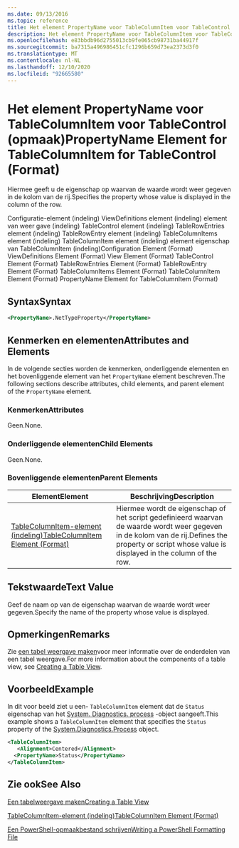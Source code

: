 ```yaml
---
ms.date: 09/13/2016
ms.topic: reference
title: Het element PropertyName voor TableColumnItem voor TableControl (opmaak)
description: Het element PropertyName voor TableColumnItem voor TableControl (opmaak)
ms.openlocfilehash: e83bbdb96d2755013cb9fe065cb98731ba44917f
ms.sourcegitcommit: ba7315a496986451cfc1296b659d73ea2373d3f0
ms.translationtype: MT
ms.contentlocale: nl-NL
ms.lasthandoff: 12/10/2020
ms.locfileid: "92665580"
---
```

# <a name="propertyname-element-for-tablecolumnitem-for-tablecontrol-format"></a><span data-ttu-id="46afb-103">Het element PropertyName voor TableColumnItem voor TableControl (opmaak)</span><span class="sxs-lookup"><span data-stu-id="46afb-103">PropertyName Element for TableColumnItem for TableControl (Format)</span></span>

<span data-ttu-id="46afb-104">Hiermee geeft u de eigenschap op waarvan de waarde wordt weer gegeven in de kolom van de rij.</span><span class="sxs-lookup"><span data-stu-id="46afb-104">Specifies the property whose value is displayed in the column of the row.</span></span>

<span data-ttu-id="46afb-105">Configuratie-element (indeling) ViewDefinitions element (indeling) element van weer gave (indeling) TableControl element (indeling) TableRowEntries element (indeling) TableRowEntry element (indeling) TableColumnItems element (indeling) TableColumnItem element (indeling) element eigenschap van TableColumnItem (indeling)</span><span class="sxs-lookup"><span data-stu-id="46afb-105">Configuration Element (Format) ViewDefinitions Element (Format) View Element (Format) TableControl Element (Format) TableRowEntries Element (Format) TableRowEntry Element (Format) TableColumnItems Element (Format) TableColumnItem Element (Format) PropertyName Element for TableColumnItem (Format)</span></span>

## <a name="syntax"></a><span data-ttu-id="46afb-106">Syntax</span><span class="sxs-lookup"><span data-stu-id="46afb-106">Syntax</span></span>

```xml
<PropertyName>.NetTypeProperty</PropertyName>
```

## <a name="attributes-and-elements"></a><span data-ttu-id="46afb-107">Kenmerken en elementen</span><span class="sxs-lookup"><span data-stu-id="46afb-107">Attributes and Elements</span></span>

<span data-ttu-id="46afb-108">In de volgende secties worden de kenmerken, onderliggende elementen en het bovenliggende element van het `PropertyName` element beschreven.</span><span class="sxs-lookup"><span data-stu-id="46afb-108">The following sections describe attributes, child elements, and parent element of the `PropertyName` element.</span></span>

### <a name="attributes"></a><span data-ttu-id="46afb-109">Kenmerken</span><span class="sxs-lookup"><span data-stu-id="46afb-109">Attributes</span></span>

<span data-ttu-id="46afb-110">Geen.</span><span class="sxs-lookup"><span data-stu-id="46afb-110">None.</span></span>

### <a name="child-elements"></a><span data-ttu-id="46afb-111">Onderliggende elementen</span><span class="sxs-lookup"><span data-stu-id="46afb-111">Child Elements</span></span>

<span data-ttu-id="46afb-112">Geen.</span><span class="sxs-lookup"><span data-stu-id="46afb-112">None.</span></span>

### <a name="parent-elements"></a><span data-ttu-id="46afb-113">Bovenliggende elementen</span><span class="sxs-lookup"><span data-stu-id="46afb-113">Parent Elements</span></span>

|<span data-ttu-id="46afb-114">Element</span><span class="sxs-lookup"><span data-stu-id="46afb-114">Element</span></span>|<span data-ttu-id="46afb-115">Beschrijving</span><span class="sxs-lookup"><span data-stu-id="46afb-115">Description</span></span>|
|-------------|-----------------|
|[<span data-ttu-id="46afb-116">TableColumnItem-element (indeling)</span><span class="sxs-lookup"><span data-stu-id="46afb-116">TableColumnItem Element (Format)</span></span>](./tablecolumnitem-element-for-tablecolumnitems-for-tablecontrol-format.md)|<span data-ttu-id="46afb-117">Hiermee wordt de eigenschap of het script gedefinieerd waarvan de waarde wordt weer gegeven in de kolom van de rij.</span><span class="sxs-lookup"><span data-stu-id="46afb-117">Defines the property or script whose value is displayed in the column of the row.</span></span>|

## <a name="text-value"></a><span data-ttu-id="46afb-118">Tekstwaarde</span><span class="sxs-lookup"><span data-stu-id="46afb-118">Text Value</span></span>

<span data-ttu-id="46afb-119">Geef de naam op van de eigenschap waarvan de waarde wordt weer gegeven.</span><span class="sxs-lookup"><span data-stu-id="46afb-119">Specify the name of the property whose value is displayed.</span></span>

## <a name="remarks"></a><span data-ttu-id="46afb-120">Opmerkingen</span><span class="sxs-lookup"><span data-stu-id="46afb-120">Remarks</span></span>

<span data-ttu-id="46afb-121">Zie [een tabel weergave maken](./creating-a-table-view.md)voor meer informatie over de onderdelen van een tabel weergave.</span><span class="sxs-lookup"><span data-stu-id="46afb-121">For more information about the components of a table view, see [Creating a Table View](./creating-a-table-view.md).</span></span>

## <a name="example"></a><span data-ttu-id="46afb-122">Voorbeeld</span><span class="sxs-lookup"><span data-stu-id="46afb-122">Example</span></span>

<span data-ttu-id="46afb-123">In dit voor beeld ziet u een- `TableColumnItem` element dat de `Status` eigenschap van het [System. Diagnostics. process](/dotnet/api/System.Diagnostics.Process) -object aangeeft.</span><span class="sxs-lookup"><span data-stu-id="46afb-123">This example shows a `TableColumnItem` element that specifies the `Status` property of the [System.Diagnostics.Process](/dotnet/api/System.Diagnostics.Process) object.</span></span>

```xml
<TableColumnItem>
   <Alignment>Centered</Alignment>
  <PropertyName>Status</PropertyName>
</TableColumnItem>

```

## <a name="see-also"></a><span data-ttu-id="46afb-124">Zie ook</span><span class="sxs-lookup"><span data-stu-id="46afb-124">See Also</span></span>

[<span data-ttu-id="46afb-125">Een tabelweergave maken</span><span class="sxs-lookup"><span data-stu-id="46afb-125">Creating a Table View</span></span>](./creating-a-table-view.md)

[<span data-ttu-id="46afb-126">TableColumnItem-element (indeling)</span><span class="sxs-lookup"><span data-stu-id="46afb-126">TableColumnItem Element (Format)</span></span>](./tablecolumnitem-element-for-tablecolumnitems-for-tablecontrol-format.md)

[<span data-ttu-id="46afb-127">Een PowerShell-opmaakbestand schrijven</span><span class="sxs-lookup"><span data-stu-id="46afb-127">Writing a PowerShell Formatting File</span></span>](./writing-a-powershell-formatting-file.md)

